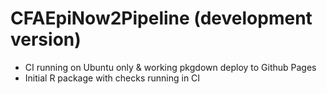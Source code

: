 # CFAEpiNow2Pipeline (development version)

* CI running on Ubuntu only & working pkgdown deploy to Github Pages
* Initial R package with checks running in CI
